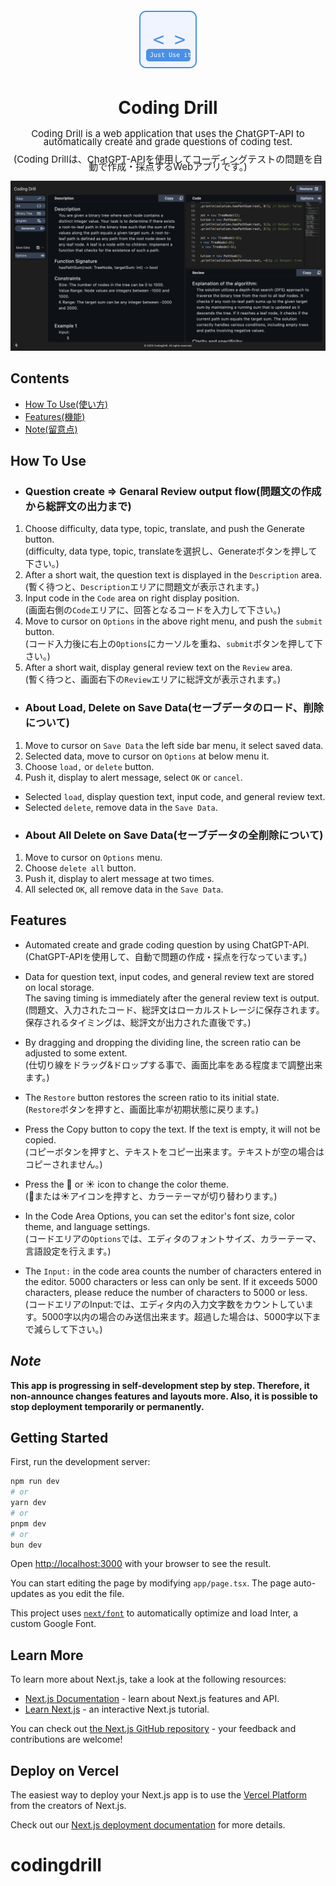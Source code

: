 <div style="text-align: center">
  <Img src="public/images/appIcon.svg" style="width: 100px; height: 100px;" />
  <h1>Coding Drill</h1>
</div>

<div style="text-align: center; font-size: 15px;line-height: 0.8rem;">
  <p>Coding Drill is a web application that uses the ChatGPT-API to automatically create and grade questions of coding test.</p>
  <p>(Coding Drillは、ChatGPT-APIを使用してコーディングテストの問題を自動で作成・採点するWebアプリです。)</p>
</div>

<img style="text-align: center" src="public/images/appImage.png" alt="SVG Image" style="width: auto; height: auto">

## Contents

- [How To Use](#how-to-use)[(使い方)](#how-to-use)
- [Features](#features)[(機能)](#features)
- [Note](#note)[(留意点)](#note)

## How To Use

- ### Question create => Genaral Review output flow(問題文の作成から総評文の出力まで)

1. Choose difficulty, data type, topic, translate, and push the Generate button.  
   (difficulty, data type, topic, translateを選択し、Generateボタンを押して下さい。)
2. After a short wait, the question text is displayed in the `Description` area.  
   (暫く待つと、`Description`エリアに問題文が表示されます。)
3. Input code in the `Code` area on right display position.  
   (画面右側の`Code`エリアに、回答となるコードを入力して下さい。)
4. Move to cursor on `Options` in the above right menu, and push the `submit` button.  
   (コード入力後に右上の`Options`にカーソルを重ね、`submit`ボタンを押して下さい。)
5. After a short wait, display general review text on the `Review` area.  
   (暫く待つと、画面右下の`Review`エリアに総評文が表示されます。)

- ### About Load, Delete on Save Data(セーブデータのロード、削除について)

1. Move to cursor on `Save Data` the left side bar menu, it select saved data.
2. Selected data, move to cursor on `Options` at below menu it.
3. Choose `load,` or `delete` button.
4. Push it, display to alert message, select `OK` or `cancel`.

- Selected `load`, display question text, input code, and general review text.
- Selected `delete`, remove data in the `Save Data`.
- ### About All Delete on Save Data(セーブデータの全削除について)

1. Move to cursor on `Options` menu.
2. Choose `delete all` button.
3. Push it, display to alert message at two times.
4. All selected `OK`, all remove data in the `Save Data`.

## Features

- Automated create and grade coding question by using ChatGPT-API.  
  (ChatGPT-APIを使用して、自動で問題の作成・採点を行なっています。)

- Data for question text, input codes, and general review text are stored on local storage.  
  The saving timing is immediately after the general review text is output.  
  (問題文、入力されたコード、総評文はローカルストレージに保存されます。  
  保存されるタイミングは、総評文が出力された直後です。)

- By dragging and dropping the dividing line, the screen ratio can be adjusted to some extent.  
  (仕切り線をドラッグ&ドロップする事で、画面比率をある程度まで調整出来ます。)

- The `Restore` button restores the screen ratio to its initial state.  
  (`Restore`ボタンを押すと、画面比率が初期状態に戻ります。)

- Press the Copy button to copy the text. If the text is empty, it will not be copied.  
  (コピーボタンを押すと、テキストをコピー出来ます。テキストが空の場合はコピーされません。)

- Press the 🌙 or ☀️ icon to change the color theme.  
  (🌙または☀️アイコンを押すと、カラーテーマが切り替わります。)

- In the Code Area Options, you can set the editor's font size, color theme, and language settings.  
  (コードエリアの`Options`では、エディタのフォントサイズ、カラーテーマ、言語設定を行えます。)

- The `Input:` in the code area counts the number of characters entered in the editor. 5000 characters or less can only be sent. If it exceeds 5000 characters, please reduce the number of characters to 5000 or less.  
  (コードエリアのInput:では、エディタ内の入力文字数をカウントしています。5000字以内の場合のみ送信出来ます。超過した場合は、5000字以下まで減らして下さい。)

## _Note_

**This app is progressing in self-development step by step. Therefore, it non-announce changes features and layouts more. Also, it is possible to stop deployment temporarily or permanently.**

## Getting Started

First, run the development server:

```bash
npm run dev
# or
yarn dev
# or
pnpm dev
# or
bun dev
```

Open [http://localhost:3000](http://localhost:3000) with your browser to see the result.

You can start editing the page by modifying `app/page.tsx`. The page auto-updates as you edit the file.

This project uses [`next/font`](https://nextjs.org/docs/basic-features/font-optimization) to automatically optimize and load Inter, a custom Google Font.

## Learn More

To learn more about Next.js, take a look at the following resources:

- [Next.js Documentation](https://nextjs.org/docs) - learn about Next.js features and API.
- [Learn Next.js](https://nextjs.org/learn) - an interactive Next.js tutorial.

You can check out [the Next.js GitHub repository](https://github.com/vercel/next.js/) - your feedback and contributions are welcome!

## Deploy on Vercel

The easiest way to deploy your Next.js app is to use the [Vercel Platform](https://vercel.com/new?utm_medium=default-template&filter=next.js&utm_source=create-next-app&utm_campaign=create-next-app-readme) from the creators of Next.js.

Check out our [Next.js deployment documentation](https://nextjs.org/docs/deployment) for more details.

# codingdrill
